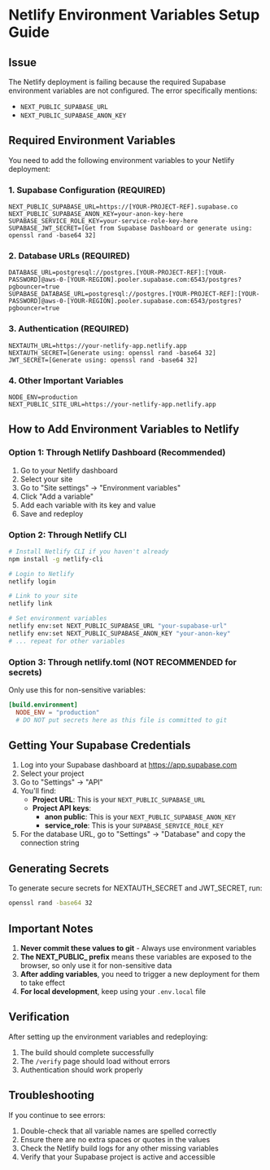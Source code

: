 # Netlify Environment Variables Setup Guide

## Issue
The Netlify deployment is failing because the required Supabase environment variables are not configured. The error specifically mentions:
- `NEXT_PUBLIC_SUPABASE_URL`
- `NEXT_PUBLIC_SUPABASE_ANON_KEY`

## Required Environment Variables

You need to add the following environment variables to your Netlify deployment:

### 1. Supabase Configuration (REQUIRED)
```
NEXT_PUBLIC_SUPABASE_URL=https://[YOUR-PROJECT-REF].supabase.co
NEXT_PUBLIC_SUPABASE_ANON_KEY=your-anon-key-here
SUPABASE_SERVICE_ROLE_KEY=your-service-role-key-here
SUPABASE_JWT_SECRET=[Get from Supabase Dashboard or generate using: openssl rand -base64 32]
```

### 2. Database URLs (REQUIRED)
```
DATABASE_URL=postgresql://postgres.[YOUR-PROJECT-REF]:[YOUR-PASSWORD]@aws-0-[YOUR-REGION].pooler.supabase.com:6543/postgres?pgbouncer=true
SUPABASE_DATABASE_URL=postgresql://postgres.[YOUR-PROJECT-REF]:[YOUR-PASSWORD]@aws-0-[YOUR-REGION].pooler.supabase.com:6543/postgres?pgbouncer=true
```

### 3. Authentication (REQUIRED)
```
NEXTAUTH_URL=https://your-netlify-app.netlify.app
NEXTAUTH_SECRET=[Generate using: openssl rand -base64 32]
JWT_SECRET=[Generate using: openssl rand -base64 32]
```

### 4. Other Important Variables
```
NODE_ENV=production
NEXT_PUBLIC_SITE_URL=https://your-netlify-app.netlify.app
```

## How to Add Environment Variables to Netlify

### Option 1: Through Netlify Dashboard (Recommended)
1. Go to your Netlify dashboard
2. Select your site
3. Go to "Site settings" → "Environment variables"
4. Click "Add a variable"
5. Add each variable with its key and value
6. Save and redeploy

### Option 2: Through Netlify CLI
```bash
# Install Netlify CLI if you haven't already
npm install -g netlify-cli

# Login to Netlify
netlify login

# Link to your site
netlify link

# Set environment variables
netlify env:set NEXT_PUBLIC_SUPABASE_URL "your-supabase-url"
netlify env:set NEXT_PUBLIC_SUPABASE_ANON_KEY "your-anon-key"
# ... repeat for other variables
```

### Option 3: Through netlify.toml (NOT RECOMMENDED for secrets)
Only use this for non-sensitive variables:
```toml
[build.environment]
  NODE_ENV = "production"
  # DO NOT put secrets here as this file is committed to git
```

## Getting Your Supabase Credentials

1. Log into your Supabase dashboard at https://app.supabase.com
2. Select your project
3. Go to "Settings" → "API"
4. You'll find:
   - **Project URL**: This is your `NEXT_PUBLIC_SUPABASE_URL`
   - **Project API keys**:
     - **anon public**: This is your `NEXT_PUBLIC_SUPABASE_ANON_KEY`
     - **service_role**: This is your `SUPABASE_SERVICE_ROLE_KEY`
5. For the database URL, go to "Settings" → "Database" and copy the connection string

## Generating Secrets

To generate secure secrets for NEXTAUTH_SECRET and JWT_SECRET, run:
```bash
openssl rand -base64 32
```

## Important Notes

1. **Never commit these values to git** - Always use environment variables
2. **The NEXT_PUBLIC_ prefix** means these variables are exposed to the browser, so only use it for non-sensitive data
3. **After adding variables**, you need to trigger a new deployment for them to take effect
4. **For local development**, keep using your `.env.local` file

## Verification

After setting up the environment variables and redeploying:
1. The build should complete successfully
2. The `/verify` page should load without errors
3. Authentication should work properly

## Troubleshooting

If you continue to see errors:
1. Double-check that all variable names are spelled correctly
2. Ensure there are no extra spaces or quotes in the values
3. Check the Netlify build logs for any other missing variables
4. Verify that your Supabase project is active and accessible

